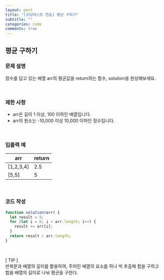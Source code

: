```yaml
---
layout: post
title: "[코딩테스트 연습] 평균 구하기"
subtitle: ""
categories: code
comments: true
---
```


## 평균 구하기

### 문제 설명

정수를 담고 있는 배열 arr의 평균값을 return하는 함수, solution을 완성해보세요.
<br>

<br>

### 제한 사항

- arr은 길이 1 이상, 100 이하인 배열입니다.
- arr의 원소는 -10,000 이상 10,000 이하인 정수입니다.

<br>

### 입출력 예

| arr       | return |
| --------- | ------ |
| [1,2,3,4] | 2.5    |
| [5,5]     | 5      |

<br>

### 코드 작성

```js
function solution(arr) {
  let result = 0;
  for (let i = 0; i < arr.length; i++) {
    result += arr[i];
  }
  return result / arr.length;
}
```

<br>

[ TIP ]<br>
반복문과 배열의 길이를 활용하여, 주어진 배열의 요소를 하나 씩 추출해 합을 구하고<br>
합을 배열의 길이로 나눠 평균을 구한다.
